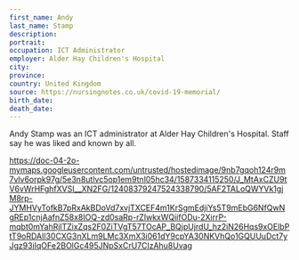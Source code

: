 ```yaml
---
first_name: Andy
last_name: Stamp
description: 
portrait: 
occupation: ICT Administrator
employer: Alder Hay Children's Hospital
city: 
province: 
country: United Kingdom
source: https://nursingnotes.co.uk/covid-19-memorial/
birth_date: 
death_date: 
---
```


Andy Stamp was an ICT administrator at Alder Hay Children's Hospital. Staff say he was liked and known by all. 

https://doc-04-2o-mymaps.googleusercontent.com/untrusted/hostedimage/9nb7gqoh124r9m7vlv6orpk97g/5e3n8utlvc5op1em9tnl05hc34/1587334115250/J_MtAxCZU9tV6vWrHFghfXVSI__XN2FG/12408379247524338790/5AF2TALoQWYVk1gjM8rp-JYMHVyTofkB7pRxAkBDoVd7xvjTXCEF4m1KrSgmEdjiYs5T9mEbG6NfQwNgREp1cnjAafnZ58x8IOQ-zd0saRp-rZIwkxWQiifODu-2XirrP-mqbt0mYahRjlTZixZqs2F0ZiTVgT57TOcAP_BQjpUjrdU_hz2iN26Hqs9xOElbPtT9oRDAIl30CXG3nXLm9LMc3XmX3i061dY9cpYA30NKVhQo1GQUUuDct7yJgz93iIqOFe2BOlGc495JNpSxCrU7ClzAhu8Uvag
